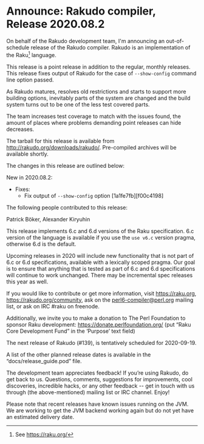 # Announce: Rakudo compiler, Release 2020.08.2

On behalf of the Rakudo development team, I'm announcing an
out-of-schedule release of the Rakudo compiler.
Rakudo is an implementation of the Raku[^1] language.

This release is a point release in addition to the regular, monthly
releases. This release fixes output of Rakudo for the case of `--show-config`
command line option passed.

As Rakudo matures, resolves old restrictions and starts to support more
building options, inevitably parts of the system are changed and the build
system turns out to be one of the less test covered parts.

The team increases test coverage to match with the issues found, the amount of
places where problems demanding point releases can hide decreases.

The tarball for this release is available from <http://rakudo.org/downloads/rakudo/>.
Pre-compiled archives will be available shortly.

The changes in this release are outlined below:

New in 2020.08.2:
  + Fixes:
    + Fix output of `--show-config` option [1a1fe7fb][f00c4198]

The following people contributed to this release:

Patrick Böker, Alexander Kiryuhin

This release implements 6.c and 6.d versions of the Raku specification.
6.c version of the language is available if you use the `use v6.c`
version pragma, otherwise 6.d is the default.

Upcoming releases in 2020 will include new functionality that is not
part of 6.c or 6.d specifications, available with a lexically scoped
pragma. Our goal is to ensure that anything that is tested as part of
6.c and 6.d specifications will continue to work unchanged. There may
be incremental spec releases this year as well.

If you would like to contribute or get more information, visit
<https://raku.org>, <https://rakudo.org/community>, ask on the
<perl6-compiler@perl.org> mailing list, or ask on IRC #raku on freenode.

Additionally, we invite you to make a donation to The Perl Foundation
to sponsor Raku development: <https://donate.perlfoundation.org/>
(put “Raku Core Development Fund” in the ‘Purpose’ text field)

The next release of Rakudo (#139), is tentatively scheduled for 2020-09-19.

A list of the other planned release dates is available in the
“docs/release_guide.pod” file.

The development team appreciates feedback! If you’re using Rakudo, do
get back to us. Questions, comments, suggestions for improvements, cool
discoveries, incredible hacks, or any other feedback -- get in touch with
us through (the above-mentioned) mailing list or IRC channel. Enjoy!

Please note that recent releases have known issues running on the JVM.
We are working to get the JVM backend working again but do not yet have
an estimated delivery date.

[^1]: See <https://raku.org/>
